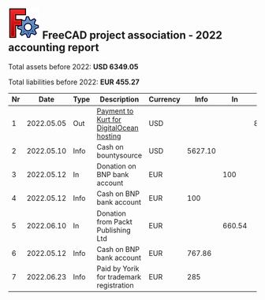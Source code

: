 ## <img src="../images/freecad.svg" style="zoom:50%;" /> FreeCAD project association - 2022 accounting report



Total assets before 2022: **USD 6349.05**

Total liabilities before 2022: **EUR 455.27**




| Nr  | Date       | Type | Description                                                    | Currency | Info    | In      | Out     |
| --- | ---        | ---  | ---                                                            | ---      | ---     | ---     | ---     |
| 1   | 2022.05.05 | Out  | [Payment to Kurt for DigitalOcean hosting](https://github.com/FreeCAD/FPA/issues/2)  | USD      |  |         | 891.45        |
| 2   | 2022.05.10 | Info | Cash on bountysource                                           | USD      | 5627.10 |         |         |
| 3   | 2022.05.12 | In   | Donation on BNP bank account                                   | EUR      |         | 100     |         |
| 4   | 2022.05.12 | Info | Cash on BNP bank account                                       | EUR      | 100     |         |         |
| 5   | 2022.06.10 | In   | Donation from Packt Publishing Ltd | EUR      |  | 660.54        |         |
| 6   | 2022.05.12 | Info | Cash on BNP bank account                                       | EUR      | 767.86     |         |         |
| 7  | 2022.06.23 | Info | Paid by Yorik for trademark registration                                       | EUR      | 285     |         |         |

